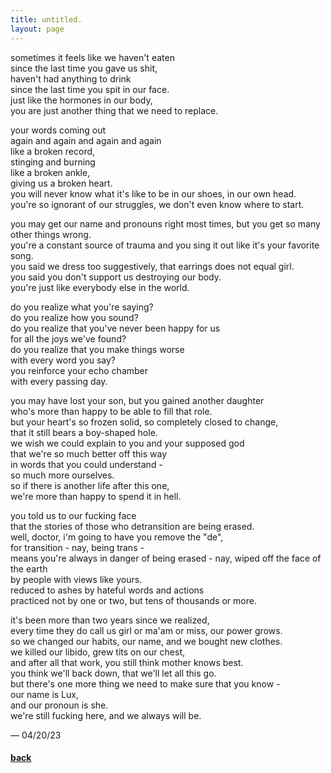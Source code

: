 ```yaml
---
title: untitled.
layout: page
---
```


sometimes it feels like we haven't eaten\
since the last time you gave us shit,\
haven't had anything to drink\
since the last time you spit in our face.\
just like the hormones in our body,\
you are just another thing that we need to replace.

your words coming out\
again and again and again and again\
like a broken record,\
stinging and burning\
like a broken ankle,\
giving us a broken heart.\
you will never know what it's like to be in our shoes, in our own head.\
you're so ignorant of our struggles, we don't even know where to start.

you may get our name and pronouns right most times, but you get so many other things wrong.\
you're a constant source of trauma and you sing it out like it's your favorite song.\
you said we dress too suggestively, that earrings does not equal girl.\
you said you don't support us destroying our body.\
you're just like everybody else in the world.

do you realize what you're saying?\
do you realize how you sound?\
do you realize that you've never been happy for us\
for all the joys we've found?\
do you realize that you make things worse\
with every word you say?\
you reinforce your echo chamber\
with every passing day.

you may have lost your son, but you gained another daughter\
who's more than happy to be able to fill that role.\
but your heart's so frozen solid, so completely closed to change,\
that it still bears a boy-shaped hole.\
we wish we could explain to you and your supposed god\
that we're so much better off this way\
in words that you could understand -\
so much more ourselves.\
so if there is another life after this one,\
we're more than happy to spend it in hell.

you told us to our fucking face\
that the stories of those who detransition are being erased.\
well, doctor, i'm going to have you remove the "de",\
for transition - nay, being trans -\
means you're always in danger of being erased - nay, wiped off the face of the earth\
by people with views like yours.\
reduced to ashes by hateful words and actions\
practiced not by one or two, but tens of thousands or more.

it's been more than two years since we realized,\
every time they do call us girl or ma'am or miss, our power grows.\
so we changed our habits, our name, and we bought new clothes.\
we killed our libido, grew tits on our chest,\
and after all that work, you still think mother knows best.\
you think we'll back down, that we'll let all this go.\
but there's one more thing we need to make sure that you know -\
our name is Lux,\
and our pronoun is she.\
we're still fucking here, and we always will be.

&mdash; 04/20/23

#### [back](index)
